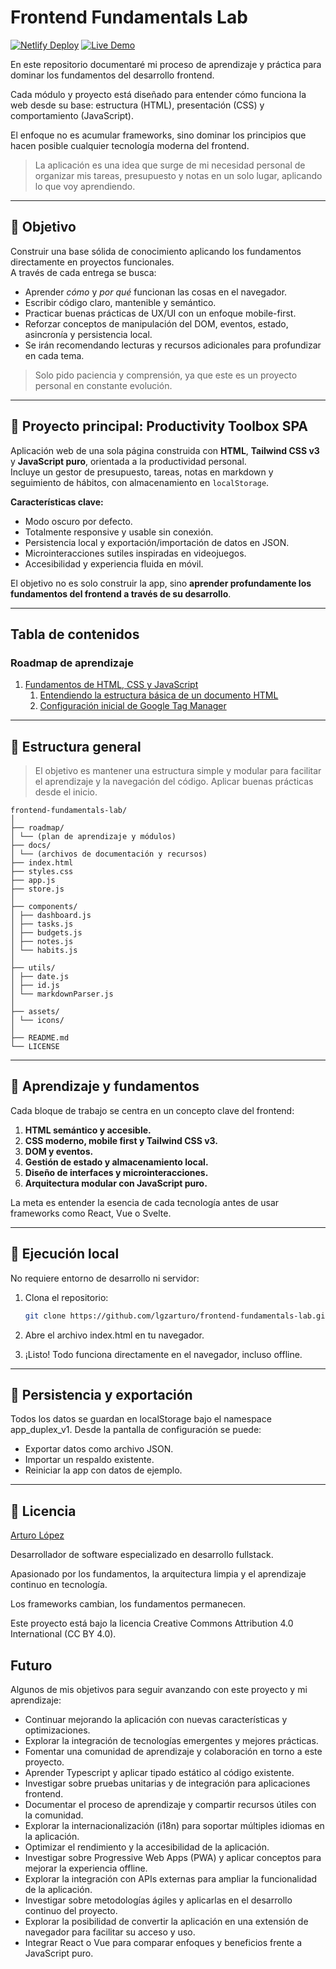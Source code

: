 # Frontend Fundamentals Lab

[![Netlify Deploy](https://img.shields.io/badge/Netlify-Deploy-%2300ad9f?logo=netlify)](https://task-manager.lgzarturo.com/) [![Live Demo](https://img.shields.io/badge/Live%20Demo-https%3A%2F%2Ffrontend--fundamentals--lab.netlify.app%2F-orange)](https://task-manager.lgzarturo.com/)

En este repositorio documentaré mi proceso de aprendizaje y práctica para dominar los fundamentos del desarrollo frontend.

Cada módulo y proyecto está diseñado para entender cómo funciona la web desde su base: estructura (HTML), presentación (CSS) y comportamiento (JavaScript).

El enfoque no es acumular frameworks, sino dominar los principios que hacen posible cualquier tecnología moderna del frontend.

> La aplicación es una idea que surge de mi necesidad personal de organizar mis tareas, presupuesto y notas en un solo lugar, aplicando lo que voy aprendiendo.

---

## 🚀 Objetivo

Construir una base sólida de conocimiento aplicando los fundamentos directamente en proyectos funcionales.  
A través de cada entrega se busca:

- Aprender *cómo* y *por qué* funcionan las cosas en el navegador.  
- Escribir código claro, mantenible y semántico.  
- Practicar buenas prácticas de UX/UI con un enfoque mobile-first.  
- Reforzar conceptos de manipulación del DOM, eventos, estado, asincronía y persistencia local.
- Se irán recomendando lecturas y recursos adicionales para profundizar en cada tema.

> Solo pido paciencia y comprensión, ya que este es un proyecto personal en constante evolución.

---

## 🧩 Proyecto principal: Productivity Toolbox SPA

Aplicación web de una sola página construida con **HTML**, **Tailwind CSS v3** y **JavaScript puro**, orientada a la productividad personal.  
Incluye un gestor de presupuesto, tareas, notas en markdown y seguimiento de hábitos, con almacenamiento en `localStorage`.

**Características clave:**

- Modo oscuro por defecto.  
- Totalmente responsive y usable sin conexión.  
- Persistencia local y exportación/importación de datos en JSON.  
- Microinteracciones sutiles inspiradas en videojuegos.  
- Accesibilidad y experiencia fluida en móvil.  

El objetivo no es solo construir la app, sino **aprender profundamente los fundamentos del frontend a través de su desarrollo**.

---

## Tabla de contenidos

### Roadmap de aprendizaje

1. [Fundamentos de HTML, CSS y JavaScript](/roadmap/fundaments-html-css-javascript.md)
   1. [Entendiendo la estructura básica de un documento HTML](/docs/index-documentacion.md)
   2. [Configuración inicial de Google Tag Manager](/docs/tag-manager.md)

---

## 📂 Estructura general

> El objetivo es mantener una estructura simple y modular para facilitar el aprendizaje y la navegación del código. Aplicar buenas prácticas desde el inicio.

```plaintext
frontend-fundamentals-lab/
│
├── roadmap/
│ └── (plan de aprendizaje y módulos)
├── docs/
│ └── (archivos de documentación y recursos)
├── index.html
├── styles.css
├── app.js
├── store.js
│
├── components/
│ ├── dashboard.js
│ ├── tasks.js
│ ├── budgets.js
│ ├── notes.js
│ └── habits.js
│
├── utils/
│ ├── date.js
│ ├── id.js
│ └── markdownParser.js
│
├── assets/
│ └── icons/
│
├── README.md
└── LICENSE
```

---

## 🧠 Aprendizaje y fundamentos

Cada bloque de trabajo se centra en un concepto clave del frontend:

1. **HTML semántico y accesible.**  
2. **CSS moderno, mobile first y Tailwind CSS v3.**  
3. **DOM y eventos.**  
4. **Gestión de estado y almacenamiento local.**  
5. **Diseño de interfaces y microinteracciones.**  
6. **Arquitectura modular con JavaScript puro.**

La meta es entender la esencia de cada tecnología antes de usar frameworks como React, Vue o Svelte.

---

## 🧪 Ejecución local

No requiere entorno de desarrollo ni servidor:

1. Clona el repositorio:  

   ```bash
   git clone https://github.com/lgzarturo/frontend-fundamentals-lab.git
    ```

2. Abre el archivo index.html en tu navegador.

3. ¡Listo! Todo funciona directamente en el navegador, incluso offline.

---

## 🔄 Persistencia y exportación

Todos los datos se guardan en localStorage bajo el namespace app_duplex_v1.
Desde la pantalla de configuración se puede:

- Exportar datos como archivo JSON.
- Importar un respaldo existente.
- Reiniciar la app con datos de ejemplo.

---

## 📄 Licencia

[Arturo López](mailto:lgzarturo@gmail.com)

Desarrollador de software especializado en desarrollo fullstack.

Apasionado por los fundamentos, la arquitectura limpia y el aprendizaje continuo en tecnología.

Los frameworks cambian, los fundamentos permanecen.

Este proyecto está bajo la licencia Creative Commons Attribution 4.0 International (CC BY 4.0).

## Futuro

Algunos de mis objetivos para seguir avanzando con este proyecto y mi aprendizaje:

- Continuar mejorando la aplicación con nuevas características y optimizaciones.
- Explorar la integración de tecnologías emergentes y mejores prácticas.
- Fomentar una comunidad de aprendizaje y colaboración en torno a este proyecto.
- Aprender Typescript y aplicar tipado estático al código existente.
- Investigar sobre pruebas unitarias y de integración para aplicaciones frontend.
- Documentar el proceso de aprendizaje y compartir recursos útiles con la comunidad.
- Explorar la internacionalización (i18n) para soportar múltiples idiomas en la aplicación.
- Optimizar el rendimiento y la accesibilidad de la aplicación.
- Investigar sobre Progressive Web Apps (PWA) y aplicar conceptos para mejorar la experiencia offline.
- Explorar la integración con APIs externas para ampliar la funcionalidad de la aplicación.
- Investigar sobre metodologías ágiles y aplicarlas en el desarrollo continuo del proyecto.
- Explorar la posibilidad de convertir la aplicación en una extensión de navegador para facilitar su acceso y uso.
- Integrar React o Vue para comparar enfoques y beneficios frente a JavaScript puro.
